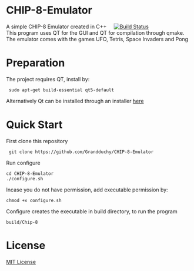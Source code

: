 # CHIP-8-Emulator
A simple CHIP-8 Emulator created in C++ &nbsp;&nbsp;&nbsp;&nbsp;[![Build Status](https://travis-ci.org/Grandduchy/CHIP-8-Emulator.svg?branch=master)](https://travis-ci.org/Grandduchy/CHIP-8-Emulator) <br />
This program uses QT for the GUI and QT for compilation through qmake. <br />
The emulator comes with the games UFO, Tetris, Space Invaders and Pong <br />

# Preparation
The project requires QT, install by:
```
 sudo apt-get build-essential qt5-default
```
Alternatively Qt can be installed through an installer [here](https://www.qt.io/download)

# Quick Start
First clone this repository
```
 git clone https://github.com/Grandduchy/CHIP-8-Emulator
```
Run configure
```
cd CHIP-8-Emulator
./configure.sh
```
Incase you do not have permission, add executable permission by:
```
chmod +x configure.sh
```
Configure creates the executable in build directory, to run the program
```
build/Chip-8
```
# License
[MIT License](https://github.com/Grandduchy/CHIP-8-Emulator/blob/master/LICENSE)
